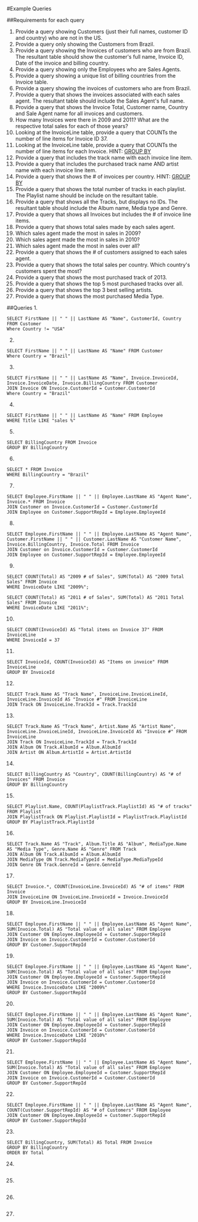 #Example Queries

##Requirements for each query
1. Provide a query showing Customers (just their full names, customer ID and country) who are not in the US.
2. Provide a query only showing the Customers from Brazil.
3. Provide a query showing the Invoices of customers who are from Brazil. The resultant table should show the customer's full name, Invoice ID, Date of the invoice and billing country.
4. Provide a query showing only the Employees who are Sales Agents.
5. Provide a query showing a unique list of billing countries from the Invoice table.
6. Provide a query showing the invoices of customers who are from Brazil.
7. Provide a query that shows the invoices associated with each sales agent. The resultant table should include the Sales Agent's full name.
8. Provide a query that shows the Invoice Total, Customer name, Country and Sale Agent name for all invoices and customers.
9. How many Invoices were there in 2009 and 2011? What are the respective total sales for each of those years?
10. Looking at the InvoiceLine table, provide a query that COUNTs the number of line items for Invoice ID 37.
11. Looking at the InvoiceLine table, provide a query that COUNTs the number of line items for each Invoice. HINT: [GROUP BY](http://www.sqlite.org/lang_select.html#resultset)
12. Provide a query that includes the track name with each invoice line item.
13. Provide a query that includes the purchased track name AND artist name with each invoice line item.
14. Provide a query that shows the # of invoices per country. HINT: [GROUP BY](http://www.sqlite.org/lang_select.html#resultset)
15. Provide a query that shows the total number of tracks in each playlist. The Playlist name should be include on the resultant table.
16. Provide a query that shows all the Tracks, but displays no IDs. The resultant table should include the Album name, Media type and Genre.
17. Provide a query that shows all Invoices but includes the # of invoice line items.
18. Provide a query that shows total sales made by each sales agent.
19. Which sales agent made the most in sales in 2009?
20. Which sales agent made the most in sales in 2010?
21. Which sales agent made the most in sales over all?
22. Provide a query that shows the # of customers assigned to each sales agent.
23. Provide a query that shows the total sales per country. Which country's customers spent the most?
24. Provide a query that shows the most purchased track of 2013.
25. Provide a query that shows the top 5 most purchased tracks over all.
26. Provide a query that shows the top 3 best selling artists.
27. Provide a query that shows the most purchased Media Type.

##Queries
1.
```
SELECT FirstName || " " || LastName AS "Name", CustomerId, Country FROM Customer
Where Country != "USA"
```
2.
```
SELECT FirstName || " " || LastName AS "Name" FROM Customer
Where Country = "Brazil"
```
3.
```
SELECT FirstName || " " || LastName AS "Name", Invoice.InvoiceId, Invoice.InvoiceDate, Invoice.BillingCountry FROM Customer
JOIN Invoice ON Invoice.CustomerId = Customer.CustomerId
Where Country = "Brazil"
```
4.
```
SELECT FirstName || " " || LastName AS "Name" FROM Employee
WHERE Title LIKE "sales %"
```
5.
```
SELECT BillingCountry FROM Invoice
GROUP BY BillingCountry
```
6.
```
SELECT * FROM Invoice
WHERE BillingCountry = "Brazil"
```
7.
```
SELECT Employee.FirstName || " " || Employee.LastName AS "Agent Name", Invoice.* FROM Invoice
JOIN Customer on Invoice.CustomerId = Customer.CustomerId
JOIN Employee on Customer.SupportRepId = Employee.EmployeeId
```
8.
```
SELECT Employee.FirstName || " " || Employee.LastName AS "Agent Name", Customer.FirstName || " " || Customer.LastName AS "Customer Name", Invoice.BillingCountry, Invoice.Total FROM Invoice
JOIN Customer on Invoice.CustomerId = Customer.CustomerId
JOIN Employee on Customer.SupportRepId = Employee.EmployeeId
```
9.
```
SELECT COUNT(Total) AS "2009 # of Sales", SUM(Total) AS "2009 Total Sales" FROM Invoice
WHERE InvoiceDate LIKE "2009%";

SELECT COUNT(Total) AS "2011 # of Sales", SUM(Total) AS "2011 Total Sales" FROM Invoice
WHERE InvoiceDate LIKE "2011%";
```
10.
```
SELECT COUNT(InvoiceId) AS "Total items on Invoice 37" FROM InvoiceLine
WHERE InvoiceId = 37
```
11.
```
SELECT InvoiceId, COUNT(InvoiceId) AS "Items on invoice" FROM InvoiceLine
GROUP BY InvoiceId
```
12.
```
SELECT Track.Name AS "Track Name", InvoiceLine.InvoiceLineId, InvoiceLine.InvoiceId AS "Invoice #" FROM InvoiceLine
JOIN Track ON InvoiceLine.TrackId = Track.TrackId
```
13.
```
SELECT Track.Name AS "Track Name", Artist.Name AS "Artist Name", InvoiceLine.InvoiceLineId, InvoiceLine.InvoiceId AS "Invoice #" FROM InvoiceLine
JOIN Track ON InvoiceLine.TrackId = Track.TrackId
JOIN Album ON Track.AlbumId = Album.AlbumId
JOIN Artist ON Album.ArtistId = Artist.ArtistId
```
14.
```
SELECT BillingCountry AS "Country", COUNT(BillingCountry) AS "# of Invoices" FROM Invoice
GROUP BY BillingCountry
```
15.
```
SELECT Playlist.Name, COUNT(PlaylistTrack.PlaylistId) AS "# of tracks" FROM Playlist
JOIN PlaylistTrack ON Playlist.PlaylistId = PlaylistTrack.PlaylistId
GROUP BY PlaylistTrack.PlaylistId
```
16.
```
SELECT Track.Name AS "Track", Album.Title AS "Album", MediaType.Name AS "Media Type", Genre.Name AS "Genre" FROM Track
JOIN Album ON Track.AlbumId = Album.AlbumId
JOIN MediaType ON Track.MediaTypeId = MediaType.MediaTypeId
JOIN Genre ON Track.GenreId = Genre.GenreId
```
17.
```
SELECT Invoice.*, COUNT(InvoiceLine.InvoiceId) AS "# of items" FROM Invoice
JOIN InvoiceLine ON InvoiceLine.InvoiceId = Invoice.InvoiceId
GROUP BY InvoiceLine.InvoiceId
```
18.
```
SELECT Employee.FirstName || " " || Employee.LastName AS "Agent Name", SUM(Invoice.Total) AS "Total value of all sales" FROM Employee
JOIN Customer ON Employee.EmployeeId = Customer.SupportRepId
JOIN Invoice on Invoice.CustomerId = Customer.CustomerId
GROUP BY Customer.SupportRepId
```
19.
```
SELECT Employee.FirstName || " " || Employee.LastName AS "Agent Name", SUM(Invoice.Total) AS "Total value of all sales" FROM Employee
JOIN Customer ON Employee.EmployeeId = Customer.SupportRepId
JOIN Invoice on Invoice.CustomerId = Customer.CustomerId
WHERE Invoice.InvoiceDate LIKE "2009%"
GROUP BY Customer.SupportRepId
```
20.
```
SELECT Employee.FirstName || " " || Employee.LastName AS "Agent Name", SUM(Invoice.Total) AS "Total value of all sales" FROM Employee
JOIN Customer ON Employee.EmployeeId = Customer.SupportRepId
JOIN Invoice on Invoice.CustomerId = Customer.CustomerId
WHERE Invoice.InvoiceDate LIKE "2010%"
GROUP BY Customer.SupportRepId
```
21.
```
SELECT Employee.FirstName || " " || Employee.LastName AS "Agent Name", SUM(Invoice.Total) AS "Total value of all sales" FROM Employee
JOIN Customer ON Employee.EmployeeId = Customer.SupportRepId
JOIN Invoice on Invoice.CustomerId = Customer.CustomerId
GROUP BY Customer.SupportRepId
```
22.
```
SELECT Employee.FirstName || " " || Employee.LastName AS "Agent Name", COUNT(Customer.SupportRepId) AS "# of Customers" FROM Employee
JOIN Customer ON Employee.EmployeeId = Customer.SupportRepId
GROUP BY Customer.SupportRepId
```
23.
```
SELECT BillingCountry, SUM(Total) AS Total FROM Invoice
GROUP BY BillingCountry
ORDER BY Total
```
24.
```

```
25.
```

```
26.
```

```
27.
```

```
